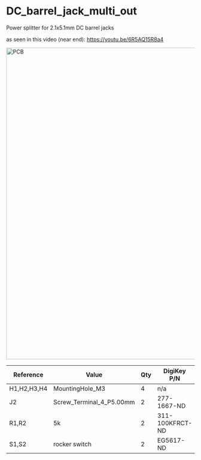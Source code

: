 # DC_barrel_jack_multi_out
Power splitter for 2.1x5.1mm DC barrel jacks

as seen in this video (near end):
https://youtu.be/6R5AQ15R8a4

<img width="1627" height="830" alt="PCB" src="https://github.com/user-attachments/assets/7804e27e-2f9a-4068-a4d9-3d82da8c6c5c" />


| Reference     | Value                        | Qty | DigiKey P/N      |
|---------------|------------------------------|-----|------------------|
| H1,H2,H3,H4   | MountingHole_M3              | 4   | n/a              |
| J2            | Screw_Terminal_4_P5.00mm     | 2   | 277-1667-ND      |
| R1,R2         | 5k                           | 2   | 311-100KFRCT-ND  |
| S1,S2         | rocker switch                | 2   | EG5617-ND        |

